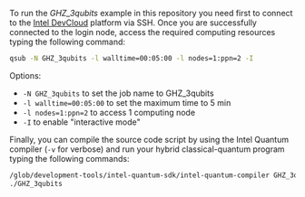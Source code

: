 To run the _GHZ_3qubits_ example in this repository you need first to connect to the [Intel DevCloud](https://www.intel.com/content/www/us/en/developer/tools/devcloud/overview.html) platform via SSH.
Once you are successfully connected to the login node, access the required computing resources typing the following command:
```bash
qsub -N GHZ_3qubits -l walltime=00:05:00 -l nodes=1:ppn=2 -I
```
Options:
- `-N GHZ_3qubits` to set the job name to GHZ_3qubits
- `-l walltime=00:05:00` to set the maximum time to 5 min
- `-l nodes=1:ppn=2` to access 1 computing node
- `-I` to enable "interactive mode"

Finally, you can compile the source code script by using the Intel Quantum compiler (`-v` for verbose) and run your hybrid classical-quantum program typing the following commands:

```bash
/glob/development-tools/intel-quantum-sdk/intel-quantum-compiler GHZ_3qubits.cpp
./GHZ_3qubits
```